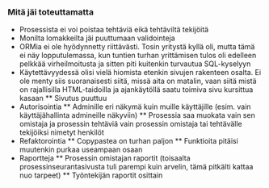 ### Mitä jäi toteuttamatta
* Prosessista ei voi poistaa tehtäviä eikä tehtäviltä tekijöitä
* Monilta lomakkeilta jäi puuttumaan validointeja
* ORMia ei ole hyödynnetty riittävästi. Tosin yritystä kyllä oli, mutta tämä ei näy lopputulemassa, kun tuntien turhan yrittämisen tulos oli edelleen pelkkää virheilmoitusta ja sitten piti kuitenkin turvautua SQL-kyselyyn
* Käytettävyydessä olisi vielä hiomista etenkin sivujen rakenteen osalta. Ei ole menty siis suoranaisesti siitä, missä aita on matalin, vaan siitä mistä on rajallisilla HTML-taidoilla ja ajankäytöllä saatu toimiva sivu kursittua kasaan
** Sivutus puuttuu
* Autorisointia 
** Adminille eri näkymä kuin muille käyttäjille (esim. vain käyttäjähallinta admineille näkyviin) 
** Prosessia saa muokata vain sen omistaja ja prosessin tehtäviä vain prosessin omistaja tai tehtävälle tekijöiksi nimetyt henkilöt
* Refaktorointia
** Copypastea on turhan paljon
** Funktioita pitäisi muutenkin purkaa useampaan osaan
* Raportteja
** Prosessin omistajan raportit (toisaalta prosessinseurantasivusta tuli parempi kuin arvelin, tämä pitkälti kattaa nuo tarpeet)
** Työntekijän raportit osittain



